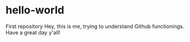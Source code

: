# hello-world
First repository
Hey, this is me, trying to understand Github functionings.
Have a great day y'all!
